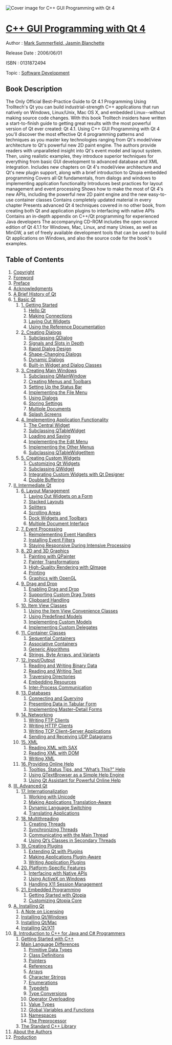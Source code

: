 ![Cover image for C++ GUI Programming with Qt 4](https://imgdetail.ebookreading.net/cover/cover/software_development/EB0131872494.jpg)

[C++ GUI Programming with Qt 4](https://ebookreading.net/view/book/C%2B%2B+GUI+Programming+with+Qt+4-EB0131872494_1.html "C++ GUI Programming with Qt 4")
====================================================================================================================

Author : [Mark Summerfield](https://ebookreading.net/search/author/Mark+Summerfield),[ Jasmin Blanchette](https://ebookreading.net/search/author/+Jasmin+Blanchette)

Release Date : 2006/06/01

ISBN : 0131872494

Topic : [Software Development](https://ebookreading.net/search/category/software-development)

Book Description
-----------------

The Only Official Best-Practice Guide to Qt 4.1 Programming
Using Trolltech's Qt you can build industrial-strength C++ applications that run natively on Windows, Linux/Unix, Mac OS X, and embedded Linux--without making source code changes. With this book Trolltech insiders have written a start-to-finish guide to getting great results with the most powerful version of Qt ever created: Qt 4.1.
Using C++ GUI Programming with Qt 4 you'll discover the most effective Qt 4 programming patterns and techniques as you master key technologies ranging from Qt's model/view architecture to Qt's powerful new 2D paint engine. The authors provide readers with unparalleled insight into Qt's event model and layout system. Then, using realistic examples, they introduce superior techniques for everything from basic GUI development to advanced database and XML integration.
Includes new chapters on Qt 4's model/view architecture and Qt's new plugin support, along with a brief introduction to Qtopia embedded programming
Covers all Qt fundamentals, from dialogs and windows to implementing application functionality
Introduces best practices for layout management and event processing
Shows how to make the most of Qt 4's new APIs, including the powerful new 2D paint engine and the new easy-to-use container classes
Contains completely updated material in every chapter
Presents advanced Qt 4 techniques covered in no other book, from creating both Qt and application plugins to interfacing with native APIs
Contains an in-depth appendix on C++/Qt programming for experienced Java developers
The accompanying CD-ROM includes the open source edition of Qt 4.1.1 for Windows, Mac, Linux, and many Unixes, as well as MinGW, a set of freely available development tools that can be used to build Qt applications on Windows, and also the source code for the book's examples.

              
Table of Contents
-----------------

1. [Copyright](https://ebookreading.net/view/book/C%2B%2B+GUI+Programming+with+Qt+4-EB0131872494_1.html)
1. [Foreword](https://ebookreading.net/view/book/C%2B%2B+GUI+Programming+with+Qt+4-EB0131872494_2.html)
1. [Preface](https://ebookreading.net/view/book/C%2B%2B+GUI+Programming+with+Qt+4-EB0131872494_3.html)
1. [Acknowledgments](https://ebookreading.net/view/book/C%2B%2B+GUI+Programming+with+Qt+4-EB0131872494_4.html)
1. [A Brief History of Qt](https://ebookreading.net/view/book/C%2B%2B+GUI+Programming+with+Qt+4-EB0131872494_5.html)
1. [1. Basic Qt](https://ebookreading.net/view/book/C%2B%2B+GUI+Programming+with+Qt+4-EB0131872494_6.html)
    1. [1. Getting Started](https://ebookreading.net/view/book/C%2B%2B+GUI+Programming+with+Qt+4-EB0131872494_7.html)
        1. [Hello Qt](https://ebookreading.net/view/book/C%2B%2B+GUI+Programming+with+Qt+4-EB0131872494_7.html#ch01lev1sec1)
        1. [Making Connections](https://ebookreading.net/view/book/C%2B%2B+GUI+Programming+with+Qt+4-EB0131872494_7.html#ch01lev1sec2)
        1. [Laying Out Widgets](https://ebookreading.net/view/book/C%2B%2B+GUI+Programming+with+Qt+4-EB0131872494_7.html#ch01lev1sec3)
        1. [Using the Reference Documentation](https://ebookreading.net/view/book/C%2B%2B+GUI+Programming+with+Qt+4-EB0131872494_7.html#ch01lev1sec4)
    1. [2. Creating Dialogs](https://ebookreading.net/view/book/C%2B%2B+GUI+Programming+with+Qt+4-EB0131872494_8.html)
        1. [Subclassing QDialog](https://ebookreading.net/view/book/C%2B%2B+GUI+Programming+with+Qt+4-EB0131872494_8.html#ch02lev1sec1)
        1. [Signals and Slots in Depth](https://ebookreading.net/view/book/C%2B%2B+GUI+Programming+with+Qt+4-EB0131872494_8.html#ch02lev1sec2)
        1. [Rapid Dialog Design](https://ebookreading.net/view/book/C%2B%2B+GUI+Programming+with+Qt+4-EB0131872494_8.html#ch02lev1sec3)
        1. [Shape-Changing Dialogs](https://ebookreading.net/view/book/C%2B%2B+GUI+Programming+with+Qt+4-EB0131872494_8.html#ch02lev1sec4)
        1. [Dynamic Dialogs](https://ebookreading.net/view/book/C%2B%2B+GUI+Programming+with+Qt+4-EB0131872494_8.html#ch02lev1sec5)
        1. [Built-in Widget and Dialog Classes](https://ebookreading.net/view/book/C%2B%2B+GUI+Programming+with+Qt+4-EB0131872494_8.html#ch02lev1sec6)
    1. [3. Creating Main Windows](https://ebookreading.net/view/book/C%2B%2B+GUI+Programming+with+Qt+4-EB0131872494_9.html)
        1. [Subclassing QMainWindow](https://ebookreading.net/view/book/C%2B%2B+GUI+Programming+with+Qt+4-EB0131872494_9.html#ch03lev1sec1)
        1. [Creating Menus and Toolbars](https://ebookreading.net/view/book/C%2B%2B+GUI+Programming+with+Qt+4-EB0131872494_9.html#ch03lev1sec2)
        1. [Setting Up the Status Bar](https://ebookreading.net/view/book/C%2B%2B+GUI+Programming+with+Qt+4-EB0131872494_9.html#ch03lev1sec3)
        1. [Implementing the File Menu](https://ebookreading.net/view/book/C%2B%2B+GUI+Programming+with+Qt+4-EB0131872494_9.html#ch03lev1sec4)
        1. [Using Dialogs](https://ebookreading.net/view/book/C%2B%2B+GUI+Programming+with+Qt+4-EB0131872494_9.html#ch03lev1sec5)
        1. [Storing Settings](https://ebookreading.net/view/book/C%2B%2B+GUI+Programming+with+Qt+4-EB0131872494_9.html#ch03lev1sec6)
        1. [Multiple Documents](https://ebookreading.net/view/book/C%2B%2B+GUI+Programming+with+Qt+4-EB0131872494_9.html#ch03lev1sec7)
        1. [Splash Screens](https://ebookreading.net/view/book/C%2B%2B+GUI+Programming+with+Qt+4-EB0131872494_9.html#ch03lev1sec8)
    1. [4. Implementing Application Functionality](https://ebookreading.net/view/book/C%2B%2B+GUI+Programming+with+Qt+4-EB0131872494_10.html)
        1. [The Central Widget](https://ebookreading.net/view/book/C%2B%2B+GUI+Programming+with+Qt+4-EB0131872494_10.html#ch04lev1sec1)
        1. [Subclassing QTableWidget](https://ebookreading.net/view/book/C%2B%2B+GUI+Programming+with+Qt+4-EB0131872494_10.html#ch04lev1sec2)
        1. [Loading and Saving](https://ebookreading.net/view/book/C%2B%2B+GUI+Programming+with+Qt+4-EB0131872494_10.html#ch04lev1sec3)
        1. [Implementing the Edit Menu](https://ebookreading.net/view/book/C%2B%2B+GUI+Programming+with+Qt+4-EB0131872494_10.html#ch04lev1sec4)
        1. [Implementing the Other Menus](https://ebookreading.net/view/book/C%2B%2B+GUI+Programming+with+Qt+4-EB0131872494_10.html#ch04lev1sec5)
        1. [Subclassing QTableWidgetItem](https://ebookreading.net/view/book/C%2B%2B+GUI+Programming+with+Qt+4-EB0131872494_10.html#ch04lev1sec6)
    1. [5. Creating Custom Widgets](https://ebookreading.net/view/book/C%2B%2B+GUI+Programming+with+Qt+4-EB0131872494_11.html)
        1. [Customizing Qt Widgets](https://ebookreading.net/view/book/C%2B%2B+GUI+Programming+with+Qt+4-EB0131872494_11.html#ch05lev1sec1)
        1. [Subclassing QWidget](https://ebookreading.net/view/book/C%2B%2B+GUI+Programming+with+Qt+4-EB0131872494_11.html#ch05lev1sec2)
        1. [Integrating Custom Widgets with Qt Designer](https://ebookreading.net/view/book/C%2B%2B+GUI+Programming+with+Qt+4-EB0131872494_11.html#ch05lev1sec3)
        1. [Double Buffering](https://ebookreading.net/view/book/C%2B%2B+GUI+Programming+with+Qt+4-EB0131872494_11.html#ch05lev1sec4)
1. [II. Intermediate Qt](https://ebookreading.net/view/book/C%2B%2B+GUI+Programming+with+Qt+4-EB0131872494_12.html)
    1. [6. Layout Management](https://ebookreading.net/view/book/C%2B%2B+GUI+Programming+with+Qt+4-EB0131872494_13.html)
        1. [Laying Out Widgets on a Form](https://ebookreading.net/view/book/C%2B%2B+GUI+Programming+with+Qt+4-EB0131872494_13.html#ch06lev1sec1)
        1. [Stacked Layouts](https://ebookreading.net/view/book/C%2B%2B+GUI+Programming+with+Qt+4-EB0131872494_13.html#ch06lev1sec2)
        1. [Splitters](https://ebookreading.net/view/book/C%2B%2B+GUI+Programming+with+Qt+4-EB0131872494_13.html#ch06lev1sec3)
        1. [Scrolling Areas](https://ebookreading.net/view/book/C%2B%2B+GUI+Programming+with+Qt+4-EB0131872494_13.html#ch06lev1sec4)
        1. [Dock Widgets and Toolbars](https://ebookreading.net/view/book/C%2B%2B+GUI+Programming+with+Qt+4-EB0131872494_13.html#ch06lev1sec5)
        1. [Multiple Document Interface](https://ebookreading.net/view/book/C%2B%2B+GUI+Programming+with+Qt+4-EB0131872494_13.html#ch06lev1sec6)
    1. [7. Event Processing](https://ebookreading.net/view/book/C%2B%2B+GUI+Programming+with+Qt+4-EB0131872494_14.html)
        1. [Reimplementing Event Handlers](https://ebookreading.net/view/book/C%2B%2B+GUI+Programming+with+Qt+4-EB0131872494_14.html#ch07lev1sec1)
        1. [Installing Event Filters](https://ebookreading.net/view/book/C%2B%2B+GUI+Programming+with+Qt+4-EB0131872494_14.html#ch07lev1sec2)
        1. [Staying Responsive During Intensive Processing](https://ebookreading.net/view/book/C%2B%2B+GUI+Programming+with+Qt+4-EB0131872494_14.html#ch07lev1sec3)
    1. [8. 2D and 3D Graphics](https://ebookreading.net/view/book/C%2B%2B+GUI+Programming+with+Qt+4-EB0131872494_15.html)
        1. [Painting with QPainter](https://ebookreading.net/view/book/C%2B%2B+GUI+Programming+with+Qt+4-EB0131872494_15.html#ch08lev1sec1)
        1. [Painter Transformations](https://ebookreading.net/view/book/C%2B%2B+GUI+Programming+with+Qt+4-EB0131872494_15.html#ch08lev1sec2)
        1. [High-Quality Rendering with QImage](https://ebookreading.net/view/book/C%2B%2B+GUI+Programming+with+Qt+4-EB0131872494_15.html#ch08lev1sec3)
        1. [Printing](https://ebookreading.net/view/book/C%2B%2B+GUI+Programming+with+Qt+4-EB0131872494_15.html#ch08lev1sec4)
        1. [Graphics with OpenGL](https://ebookreading.net/view/book/C%2B%2B+GUI+Programming+with+Qt+4-EB0131872494_15.html#ch08lev1sec5)
    1. [9. Drag and Drop](https://ebookreading.net/view/book/C%2B%2B+GUI+Programming+with+Qt+4-EB0131872494_16.html)
        1. [Enabling Drag and Drop](https://ebookreading.net/view/book/C%2B%2B+GUI+Programming+with+Qt+4-EB0131872494_16.html#ch09lev1sec1)
        1. [Supporting Custom Drag Types](https://ebookreading.net/view/book/C%2B%2B+GUI+Programming+with+Qt+4-EB0131872494_16.html#ch09lev1sec2)
        1. [Clipboard Handling](https://ebookreading.net/view/book/C%2B%2B+GUI+Programming+with+Qt+4-EB0131872494_16.html#ch09lev1sec3)
    1. [10. Item View Classes](https://ebookreading.net/view/book/C%2B%2B+GUI+Programming+with+Qt+4-EB0131872494_17.html)
        1. [Using the Item View Convenience Classes](https://ebookreading.net/view/book/C%2B%2B+GUI+Programming+with+Qt+4-EB0131872494_17.html#ch10lev1sec1)
        1. [Using Predefined Models](https://ebookreading.net/view/book/C%2B%2B+GUI+Programming+with+Qt+4-EB0131872494_17.html#ch10lev1sec2)
        1. [Implementing Custom Models](https://ebookreading.net/view/book/C%2B%2B+GUI+Programming+with+Qt+4-EB0131872494_17.html#ch10lev1sec3)
        1. [Implementing Custom Delegates](https://ebookreading.net/view/book/C%2B%2B+GUI+Programming+with+Qt+4-EB0131872494_17.html#ch10lev1sec4)
    1. [11. Container Classes](https://ebookreading.net/view/book/C%2B%2B+GUI+Programming+with+Qt+4-EB0131872494_18.html)
        1. [Sequential Containers](https://ebookreading.net/view/book/C%2B%2B+GUI+Programming+with+Qt+4-EB0131872494_18.html#ch11lev1sec1)
        1. [Associative Containers](https://ebookreading.net/view/book/C%2B%2B+GUI+Programming+with+Qt+4-EB0131872494_18.html#ch11lev1sec2)
        1. [Generic Algorithms](https://ebookreading.net/view/book/C%2B%2B+GUI+Programming+with+Qt+4-EB0131872494_18.html#ch11lev1sec3)
        1. [Strings, Byte Arrays, and Variants](https://ebookreading.net/view/book/C%2B%2B+GUI+Programming+with+Qt+4-EB0131872494_18.html#ch11lev1sec4)
    1. [12. Input/Output](https://ebookreading.net/view/book/C%2B%2B+GUI+Programming+with+Qt+4-EB0131872494_19.html)
        1. [Reading and Writing Binary Data](https://ebookreading.net/view/book/C%2B%2B+GUI+Programming+with+Qt+4-EB0131872494_19.html#ch12lev1sec1)
        1. [Reading and Writing Text](https://ebookreading.net/view/book/C%2B%2B+GUI+Programming+with+Qt+4-EB0131872494_19.html#ch12lev1sec2)
        1. [Traversing Directories](https://ebookreading.net/view/book/C%2B%2B+GUI+Programming+with+Qt+4-EB0131872494_19.html#ch12lev1sec3)
        1. [Embedding Resources](https://ebookreading.net/view/book/C%2B%2B+GUI+Programming+with+Qt+4-EB0131872494_19.html#ch12lev1sec4)
        1. [Inter-Process Communication](https://ebookreading.net/view/book/C%2B%2B+GUI+Programming+with+Qt+4-EB0131872494_19.html#ch12lev1sec5)
    1. [13. Databases](https://ebookreading.net/view/book/C%2B%2B+GUI+Programming+with+Qt+4-EB0131872494_20.html)
        1. [Connecting and Querying](https://ebookreading.net/view/book/C%2B%2B+GUI+Programming+with+Qt+4-EB0131872494_20.html#ch13lev1sec1)
        1. [Presenting Data in Tabular Form](https://ebookreading.net/view/book/C%2B%2B+GUI+Programming+with+Qt+4-EB0131872494_20.html#ch13lev1sec2)
        1. [Implementing Master–Detail Forms](https://ebookreading.net/view/book/C%2B%2B+GUI+Programming+with+Qt+4-EB0131872494_20.html#ch13lev1sec3)
    1. [14. Networking](https://ebookreading.net/view/book/C%2B%2B+GUI+Programming+with+Qt+4-EB0131872494_21.html)
        1. [Writing FTP Clients](https://ebookreading.net/view/book/C%2B%2B+GUI+Programming+with+Qt+4-EB0131872494_21.html#ch14lev1sec1)
        1. [Writing HTTP Clients](https://ebookreading.net/view/book/C%2B%2B+GUI+Programming+with+Qt+4-EB0131872494_21.html#ch14lev1sec2)
        1. [Writing TCP Client–Server Applications](https://ebookreading.net/view/book/C%2B%2B+GUI+Programming+with+Qt+4-EB0131872494_21.html#ch14lev1sec3)
        1. [Sending and Receiving UDP Datagrams](https://ebookreading.net/view/book/C%2B%2B+GUI+Programming+with+Qt+4-EB0131872494_21.html#ch14lev1sec4)
    1. [15. XML](https://ebookreading.net/view/book/C%2B%2B+GUI+Programming+with+Qt+4-EB0131872494_22.html)
        1. [Reading XML with SAX](https://ebookreading.net/view/book/C%2B%2B+GUI+Programming+with+Qt+4-EB0131872494_22.html#ch15lev1sec1)
        1. [Reading XML with DOM](https://ebookreading.net/view/book/C%2B%2B+GUI+Programming+with+Qt+4-EB0131872494_22.html#ch15lev1sec2)
        1. [Writing XML](https://ebookreading.net/view/book/C%2B%2B+GUI+Programming+with+Qt+4-EB0131872494_22.html#ch15lev1sec3)
    1. [16. Providing Online Help](https://ebookreading.net/view/book/C%2B%2B+GUI+Programming+with+Qt+4-EB0131872494_23.html)
        1. [Tooltips, Status Tips, and “What’s This?” Help](https://ebookreading.net/view/book/C%2B%2B+GUI+Programming+with+Qt+4-EB0131872494_23.html#ch16lev1sec1)
        1. [Using QTextBrowser as a Simple Help Engine](https://ebookreading.net/view/book/C%2B%2B+GUI+Programming+with+Qt+4-EB0131872494_23.html#ch16lev1sec2)
        1. [Using Qt Assistant for Powerful Online Help](https://ebookreading.net/view/book/C%2B%2B+GUI+Programming+with+Qt+4-EB0131872494_23.html#ch16lev1sec3)
1. [III. Advanced Qt](https://ebookreading.net/view/book/C%2B%2B+GUI+Programming+with+Qt+4-EB0131872494_24.html)
    1. [17. Internationalization](https://ebookreading.net/view/book/C%2B%2B+GUI+Programming+with+Qt+4-EB0131872494_25.html)
        1. [Working with Unicode](https://ebookreading.net/view/book/C%2B%2B+GUI+Programming+with+Qt+4-EB0131872494_25.html#ch17lev1sec1)
        1. [Making Applications Translation-Aware](https://ebookreading.net/view/book/C%2B%2B+GUI+Programming+with+Qt+4-EB0131872494_25.html#ch17lev1sec2)
        1. [Dynamic Language Switching](https://ebookreading.net/view/book/C%2B%2B+GUI+Programming+with+Qt+4-EB0131872494_25.html#ch17lev1sec3)
        1. [Translating Applications](https://ebookreading.net/view/book/C%2B%2B+GUI+Programming+with+Qt+4-EB0131872494_25.html#ch17lev1sec4)
    1. [18. Multithreading](https://ebookreading.net/view/book/C%2B%2B+GUI+Programming+with+Qt+4-EB0131872494_26.html)
        1. [Creating Threads](https://ebookreading.net/view/book/C%2B%2B+GUI+Programming+with+Qt+4-EB0131872494_26.html#ch18lev1sec1)
        1. [Synchronizing Threads](https://ebookreading.net/view/book/C%2B%2B+GUI+Programming+with+Qt+4-EB0131872494_26.html#ch18lev1sec2)
        1. [Communicating with the Main Thread](https://ebookreading.net/view/book/C%2B%2B+GUI+Programming+with+Qt+4-EB0131872494_26.html#ch18lev1sec3)
        1. [Using Qt’s Classes in Secondary Threads](https://ebookreading.net/view/book/C%2B%2B+GUI+Programming+with+Qt+4-EB0131872494_26.html#ch18lev1sec4)
    1. [19. Creating Plugins](https://ebookreading.net/view/book/C%2B%2B+GUI+Programming+with+Qt+4-EB0131872494_27.html)
        1. [Extending Qt with Plugins](https://ebookreading.net/view/book/C%2B%2B+GUI+Programming+with+Qt+4-EB0131872494_27.html#ch19lev1sec1)
        1. [Making Applications Plugin-Aware](https://ebookreading.net/view/book/C%2B%2B+GUI+Programming+with+Qt+4-EB0131872494_27.html#ch19lev1sec2)
        1. [Writing Application Plugins](https://ebookreading.net/view/book/C%2B%2B+GUI+Programming+with+Qt+4-EB0131872494_27.html#ch19lev1sec3)
    1. [20. Platform-Specific Features](https://ebookreading.net/view/book/C%2B%2B+GUI+Programming+with+Qt+4-EB0131872494_28.html)
        1. [Interfacing with Native APIs](https://ebookreading.net/view/book/C%2B%2B+GUI+Programming+with+Qt+4-EB0131872494_28.html#ch20lev1sec1)
        1. [Using ActiveX on Windows](https://ebookreading.net/view/book/C%2B%2B+GUI+Programming+with+Qt+4-EB0131872494_28.html#ch20lev1sec2)
        1. [Handling X11 Session Management](https://ebookreading.net/view/book/C%2B%2B+GUI+Programming+with+Qt+4-EB0131872494_28.html#ch20lev1sec3)
    1. [21. Embedded Programming](https://ebookreading.net/view/book/C%2B%2B+GUI+Programming+with+Qt+4-EB0131872494_29.html)
        1. [Getting Started with Qtopia](https://ebookreading.net/view/book/C%2B%2B+GUI+Programming+with+Qt+4-EB0131872494_29.html#ch21lev1sec1)
        1. [Customizing Qtopia Core](https://ebookreading.net/view/book/C%2B%2B+GUI+Programming+with+Qt+4-EB0131872494_29.html#ch21lev1sec2)
1. [A. Installing Qt](https://ebookreading.net/view/book/C%2B%2B+GUI+Programming+with+Qt+4-EB0131872494_30.html)
    1. [A Note on Licensing](https://ebookreading.net/view/book/C%2B%2B+GUI+Programming+with+Qt+4-EB0131872494_30.html#app01lev1sec1)
    1. [Installing Qt/Windows](https://ebookreading.net/view/book/C%2B%2B+GUI+Programming+with+Qt+4-EB0131872494_30.html#app01lev1sec2)
    1. [Installing Qt/Mac](https://ebookreading.net/view/book/C%2B%2B+GUI+Programming+with+Qt+4-EB0131872494_30.html#app01lev1sec3)
    1. [Installing Qt/X11](https://ebookreading.net/view/book/C%2B%2B+GUI+Programming+with+Qt+4-EB0131872494_30.html#app01lev1sec4)
1. [B. Introduction to C++ for Java and C# Programmers](https://ebookreading.net/view/book/C%2B%2B+GUI+Programming+with+Qt+4-EB0131872494_31.html)
    1. [Getting Started with C++](https://ebookreading.net/view/book/C%2B%2B+GUI+Programming+with+Qt+4-EB0131872494_31.html#app02lev1sec1)
    1. [Main Language Differences](https://ebookreading.net/view/book/C%2B%2B+GUI+Programming+with+Qt+4-EB0131872494_31.html#app02lev1sec2)
        1. [Primitive Data Types](https://ebookreading.net/view/book/C%2B%2B+GUI+Programming+with+Qt+4-EB0131872494_31.html#app02lev2sec1)
        1. [Class Definitions](https://ebookreading.net/view/book/C%2B%2B+GUI+Programming+with+Qt+4-EB0131872494_31.html#app02lev2sec2)
        1. [Pointers](https://ebookreading.net/view/book/C%2B%2B+GUI+Programming+with+Qt+4-EB0131872494_31.html#app02lev2sec3)
        1. [References](https://ebookreading.net/view/book/C%2B%2B+GUI+Programming+with+Qt+4-EB0131872494_31.html#app02lev2sec4)
        1. [Arrays](https://ebookreading.net/view/book/C%2B%2B+GUI+Programming+with+Qt+4-EB0131872494_31.html#app02lev2sec5)
        1. [Character Strings](https://ebookreading.net/view/book/C%2B%2B+GUI+Programming+with+Qt+4-EB0131872494_31.html#app02lev2sec6)
        1. [Enumerations](https://ebookreading.net/view/book/C%2B%2B+GUI+Programming+with+Qt+4-EB0131872494_31.html#app02lev2sec7)
        1. [Typedefs](https://ebookreading.net/view/book/C%2B%2B+GUI+Programming+with+Qt+4-EB0131872494_31.html#app02lev2sec8)
        1. [Type Conversions](https://ebookreading.net/view/book/C%2B%2B+GUI+Programming+with+Qt+4-EB0131872494_31.html#app02lev2sec9)
        1. [Operator Overloading](https://ebookreading.net/view/book/C%2B%2B+GUI+Programming+with+Qt+4-EB0131872494_31.html#app02lev2sec10)
        1. [Value Types](https://ebookreading.net/view/book/C%2B%2B+GUI+Programming+with+Qt+4-EB0131872494_31.html#app02lev2sec11)
        1. [Global Variables and Functions](https://ebookreading.net/view/book/C%2B%2B+GUI+Programming+with+Qt+4-EB0131872494_31.html#app02lev2sec12)
        1. [Namespaces](https://ebookreading.net/view/book/C%2B%2B+GUI+Programming+with+Qt+4-EB0131872494_31.html#app02lev2sec13)
        1. [The Preprocessor](https://ebookreading.net/view/book/C%2B%2B+GUI+Programming+with+Qt+4-EB0131872494_31.html#app02lev2sec14)
    1. [The Standard C++ Library](https://ebookreading.net/view/book/C%2B%2B+GUI+Programming+with+Qt+4-EB0131872494_31.html#app02lev1sec3)
1. [About the Authors](https://ebookreading.net/view/book/C%2B%2B+GUI+Programming+with+Qt+4-EB0131872494_32.html)
1. [Production](https://ebookreading.net/view/book/C%2B%2B+GUI+Programming+with+Qt+4-EB0131872494_33.html)
